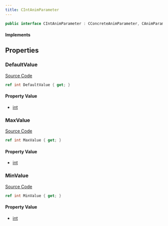 ```yaml
---
title: CIntAnimParameter
---
```


```csharp
public interface CIntAnimParameter : CConcreteAnimParameter, CAnimParameterBase, ISchemaClass<CAnimParameterBase>, ISchemaClass<CConcreteAnimParameter>, ISchemaClass<CIntAnimParameter>, ISchemaField, ISchemaClass, INativeHandle
```

#### Implements

## Properties

### DefaultValue

[Source Code](https://github.com/swiftly-solution/swiftlys2/blob/main/managed/src/SwiftlyS2.Generated/Schemas/Interfaces/CIntAnimParameter.cs#L17)

```csharp
ref int DefaultValue { get; }
```

#### Property Value

- [int](https://learn.microsoft.com/dotnet/api/system.int32)

### MaxValue

[Source Code](https://github.com/swiftly-solution/swiftlys2/blob/main/managed/src/SwiftlyS2.Generated/Schemas/Interfaces/CIntAnimParameter.cs#L21)

```csharp
ref int MaxValue { get; }
```

#### Property Value

- [int](https://learn.microsoft.com/dotnet/api/system.int32)

### MinValue

[Source Code](https://github.com/swiftly-solution/swiftlys2/blob/main/managed/src/SwiftlyS2.Generated/Schemas/Interfaces/CIntAnimParameter.cs#L19)

```csharp
ref int MinValue { get; }
```

#### Property Value

- [int](https://learn.microsoft.com/dotnet/api/system.int32)

